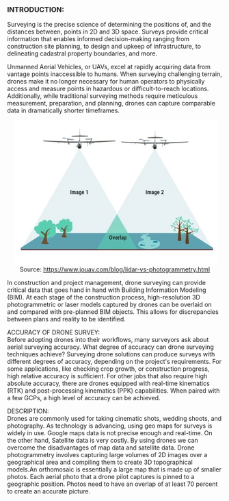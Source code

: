 ### INTRODUCTION:

Surveying is the precise science of determining the positions of, and the distances between, points in 2D and 3D space. Surveys provide critical information that enables informed decision-making ranging from construction site planning, to design and upkeep of infrastructure, to delineating cadastral property boundaries, and more.

Unmanned Aerial Vehicles, or UAVs, excel at rapidly acquiring data from vantage points inaccessible to humans. When surveying challenging terrain, drones make it no longer necessary for human operators to physically access and measure points in hazardous or difficult-to-reach locations. Additionally, while traditional surveying methods require meticulous measurement, preparation, and planning, drones can capture comparable data in dramatically shorter timeframes.

<center>

<img src="./images/photo.PNG" alt="UAV" />

<figcaption>Source: <a href="https://www.jouav.com/blog/lidar-vs-photogrammetry.html">https://www.jouav.com/blog/lidar-vs-photogrammetry.html</a></figcaption>

</center>

In construction and project management, drone surveying can provide critical data that goes hand in hand with Building Information Modeling (BIM).
At each stage of the construction process, high-resolution 3D photogrammetric or laser models captured by drones can be overlaid on and compared with pre-planned BIM objects. This allows for discrepancies between plans and reality to be identified.

ACCURACY OF DRONE SURVEY:  
Before adopting drones into their workflows, many surveyors ask about aerial surveying accuracy. What degree of accuracy can drone surveying techniques achieve?
Surveying drone solutions can produce surveys with different degrees of accuracy, depending on the project's requirements. For some applications, like checking crop growth, or construction progress, high relative accuracy is sufficient. For other jobs that also require high absolute accuracy, there are drones equipped with real-time kinematics (RTK) and post-processing kinematics (PPK) capabilities. When paired with a few GCPs, a high level of accuracy can be achieved.

DESCRIPTION:  
Drones are commonly used for taking cinematic shots, wedding shoots, and photography. As technology is advancing, using geo maps for surveys is widely in use. Google maps data is not precise enough and real-time. On the other hand, Satellite data is very costly. By using drones we can overcome the disadvantages of map data and satellite data. Drone photogrammetry involves capturing large volumes of 2D images over a geographical area and compiling them to create 3D topographical models.An orthomosaic is essentially a large map that is made up of smaller photos. Each aerial photo that a drone pilot captures is pinned to a geographic position. Photos need to have an overlap of at least 70 percent to create an accurate picture.
